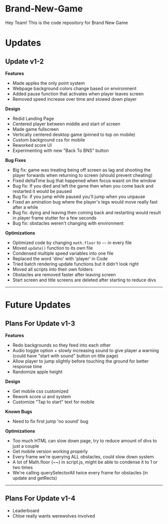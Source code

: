 ﻿# Brand-New-Game
Hey Team! This is the code repository for Brand New Game

# Updates

## Update v1-2
**Features**
- Made apples the only point system
- Webpage background colors change based on environment
- Added pause function that activates when player leaves screen
- Removed speed increase over time and slowed down player

**Design**
- Redid Landing Page
- Centered player between middle and start of screen
- Made game fullscreen
- Vertically centered desktop game (pinned to top on mobile)
- Custom background css for mobile
- Reworked score UI
- Experimenting with new "Back To BNS" button

**Bug Fixes**
- Big fix: game was treating being off screen as lag and shooting the player forwards when returning to screen (should prevent cheating)
- Fixed deltaTime bug that happened when focus wasnt on the window
- Bug fix: If you died and left the game then when you come back and restarted it would be paused
- Bug fix: if you jump while paused you'll jump when you unpause
- Fixed an amination bug where the player's legs would move really fast after a while
- Bug fix: dying and leaving then coming back and restarting would result in player frame stutter for a few seconds
- Bug fix: obstacles weren't changing with environment

**Optimizations**
- Optimized code by changing `math.floor` to `~~` in every file
- Moved `update()` function to its own file 
- Condensed multiple speed variables into one file
- Replaced the word 'dino' with 'player' in Code
- Tried batch rendering update functions but it didn't look right
- Moved all scripts into their own folders
- Obstacles are removed faster after leaving screen
- Start screen and title screens are deleted after starting to reduce divs

---

# Future Updates

## Plans For Update v1-3
**Features**
- Redo backgrounds so they feed into each other
- Audio toggle option + slowly increasing sound to give player a warning (could have "start with sound" button on title page)
- Allow player to jump slightly before touching the ground for better response time
- Randomize apple height

**Design**
- Get mobile css customized
- Rework score ui and system
- Customize "Tap to start" text for mobile

**Known Bugs**
- Need to fix first jump 'no sound' bug

**Optimizations**
- Too much HTML can slow down page, try to reduce amount of divs to just a couple
- Get mobile version working properly
- Every frame we're querying ALL obstacles, could slow down system
- A lot of Math.floor (~~) in script.js, might be able to condense it to 1 or two times
- We're calling querySelectorAll twice every frame for obstacles (in update and getRects)

---

## Plans For Update v1-4
- Leaderboard
- Chloe really wants werewolves involved